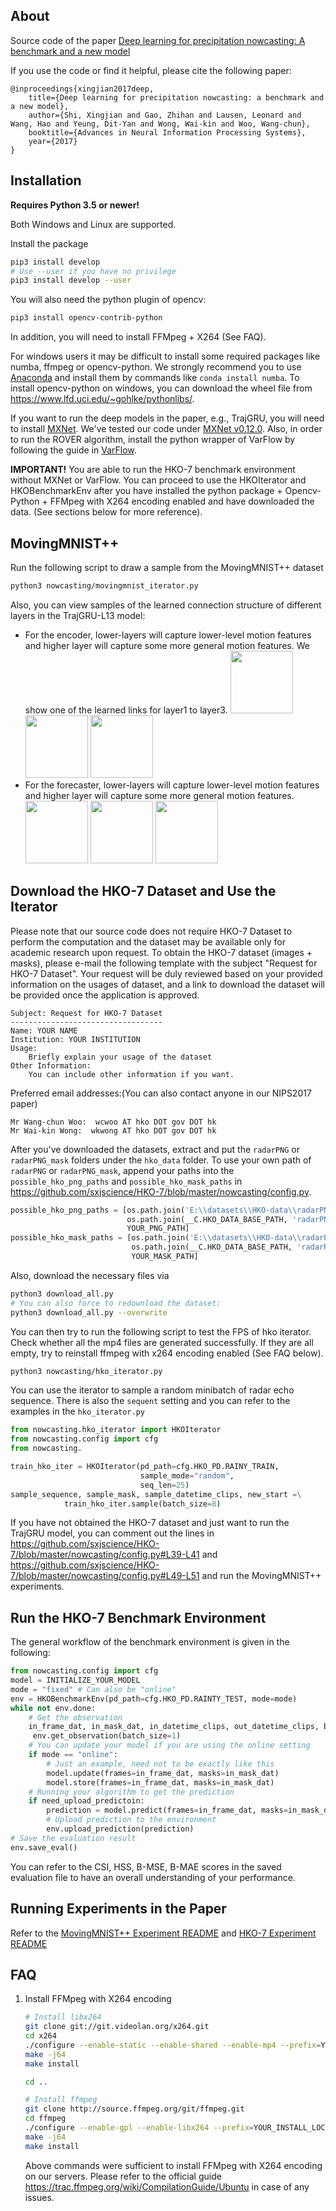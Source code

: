 About
-----

Source code of the paper [Deep learning for precipitation nowcasting: A benchmark and a new model](http://papers.nips.cc/paper/7145-deep-learning-for-precipitation-nowcasting-a-benchmark-and-a-new-model)

If you use the code or find it helpful, please cite the following paper:
```
@inproceedings{xingjian2017deep,
    title={Deep learning for precipitation nowcasting: a benchmark and a new model},
    author={Shi, Xingjian and Gao, Zhihan and Lausen, Leonard and Wang, Hao and Yeung, Dit-Yan and Wong, Wai-kin and Woo, Wang-chun},
    booktitle={Advances in Neural Information Processing Systems},
    year={2017}
}
```

Installation
------------

**Requires Python 3.5 or newer!**

Both Windows and Linux are supported.

Install the package
```bash
pip3 install develop
# Use --user if you have no privilege
pip3 install develop --user
```

You will also need the python plugin of opencv:
```bash
pip3 install opencv-contrib-python
```

In addition, you will need to install FFMpeg + X264 (See FAQ).

For windows users it may be difficult to install some required packages like
numba, ffmpeg or opencv-python. We strongly recommend you to use
[Anaconda](https://www.anaconda.com/download/) and install them by commands like
`conda install numba`. To install opencv-python on windows, you can download the
wheel file from https://www.lfd.uci.edu/~gohlke/pythonlibs/.

If you want to run the deep models in the paper, e.g., TrajGRU, you will need to install [MXNet](https://github.com/apache/incubator-mxnet). We've tested our code under [MXNet v0.12.0](https://github.com/apache/incubator-mxnet/releases/tag/0.12.0).
Also, in order to run the ROVER algorithm, install the python wrapper of VarFlow by following the guide in [VarFlow](https://github.com/sxjscience/HKO-7/tree/master/VarFlow).

**IMPORTANT!** You are able to run the HKO-7 benchmark environment without MXNet or VarFlow. You can proceed to use the HKOIterator and HKOBenchmarkEnv after you have installed the python package + Opencv-Python + FFMpeg with X264 encoding enabled and have downloaded the data. (See sections below for more reference).

MovingMNIST++
-------------
Run the following script to draw a sample from the MovingMNIST++ dataset
```bash
python3 nowcasting/movingmnist_iterator.py
```

Also, you can view samples of the learned connection structure of different layers in the TrajGRU-L13 model:

- For the encoder, lower-layers will capture lower-level motion features and higher layer will capture some more general motion features. We show one of the learned links for layer1 to layer3.
    <img src="https://raw.githubusercontent.com/sxjscience/HKO-7/master/mnist_data/ebrnn1_link_sample.gif" width="100"/>
    <img src="https://raw.githubusercontent.com/sxjscience/HKO-7/master/mnist_data/ebrnn2_link_sample.gif" width="100"/>
    <img src="https://raw.githubusercontent.com/sxjscience/HKO-7/master/mnist_data/ebrnn3_link_sample.gif" width="100"/>
- For the forecaster, lower-layers will capture lower-level motion features and higher layer will capture some more general motion features. 
    <img src="https://raw.githubusercontent.com/sxjscience/HKO-7/master/mnist_data/fbrnn3_link_sample.gif" width="100"/>
    <img src="https://raw.githubusercontent.com/sxjscience/HKO-7/master/mnist_data/fbrnn2_link_sample.gif" width="100"/>
    <img src="https://raw.githubusercontent.com/sxjscience/HKO-7/master/mnist_data/fbrnn1_link_sample.gif" width="100"/>
   

Download the HKO-7 Dataset and Use the Iterator
-----------------------------------------------
Please note that our source code does not require HKO-7 Dataset to perform the computation and the dataset may be available only for academic research upon request. To obtain the HKO-7 dataset (images + masks), please e-mail the following template with the subject "Request for HKO-7 Dataset".   Your request will be duly reviewed based on your provided information on the usages of dataset, and a link to download the dataset will be provided once the application is approved.

```
Subject: Request for HKO-7 Dataset
----------------------------------
Name: YOUR NAME
Institution: YOUR INSTITUTION
Usage:
    Briefly explain your usage of the dataset
Other Information:
    You can include other information if you want.
```

Preferred email addresses:(You can also contact anyone in our NIPS2017 paper)
```
Mr Wang-chun Woo:  wcwoo AT hko DOT gov DOT hk
Mr Wai-kin Wong:  wkwong AT hko DOT gov DOT hk
```

After you've downloaded the datasets, extract and put the `radarPNG` or `radarPNG_mask` folders under the `hko_data` folder. To use your own path of `radarPNG` or `radarPNG_mask`, append your paths into the `possible_hko_png_paths` and `possible_hko_mask_paths` in https://github.com/sxjscience/HKO-7/blob/master/nowcasting/config.py.
```python
possible_hko_png_paths = [os.path.join('E:\\datasets\\HKO-data\\radarPNG\\radarPNG'),
                          os.path.join(__C.HKO_DATA_BASE_PATH, 'radarPNG'),
                          YOUR_PNG_PATH]
possible_hko_mask_paths = [os.path.join('E:\\datasets\\HKO-data\\radarPNG\\radarPNG_mask'),
                           os.path.join(__C.HKO_DATA_BASE_PATH, 'radarPNG_mask'),
                           YOUR_MASK_PATH]
```

Also, download the necessary files via
```bash
python3 download_all.py
# You can also force to redownload the dataset:
python3 download_all.py --overwrite
```

You can then try to run the following script to test the FPS of hko iterator. Check whether all the mp4 files are generated successfully. If they are all empty, try to reinstall ffmpeg with x264 encoding enabled (See FAQ below).
```bash
python3 nowcasting/hko_iterator.py
```

You can use the iterator to sample a random minibatch of radar echo sequence. There is also the `sequent` setting and you can refer to the examples in the `hko_iterator.py`
```python
from nowcasting.hko_iterator import HKOIterator
from nowcasting.config import cfg
from nowcasting.

train_hko_iter = HKOIterator(pd_path=cfg.HKO_PD.RAINY_TRAIN,
                             sample_mode="random",
                             seq_len=25)
sample_sequence, sample_mask, sample_datetime_clips, new_start =\
            train_hko_iter.sample(batch_size=8)
```

If you have not obtained the HKO-7 dataset and just want to run the TrajGRU model, you can comment out the lines in https://github.com/sxjscience/HKO-7/blob/master/nowcasting/config.py#L39-L41 and https://github.com/sxjscience/HKO-7/blob/master/nowcasting/config.py#L49-L51 and run the MovingMNIST++ experiments.

Run the HKO-7 Benchmark Environment
-----------------------------------
The general workflow of the benchmark environment is given in the following:
```python
from nowcasting.config import cfg
model = INITIALIZE_YOUR_MODEL
mode = "fixed" # Can also be "online"
env = HKOBenchmarkEnv(pd_path=cfg.HKO_PD.RAINTY_TEST, mode=mode)
while not env.done:
    # Get the observation
    in_frame_dat, in_mask_dat, in_datetime_clips, out_datetime_clips, begin_new_episode, need_upload_prediction =\
     env.get_observation(batch_size=1)
    # You can update your model if you are using the online setting
    if mode == "online":
        # Just an example, need not to be exactly like this
        model.update(frames=in_frame_dat, masks=in_mask_dat)
        model.store(frames=in_frame_dat, masks=in_mask_dat)
    # Running your algorithm to get the prediction
    if need_upload_predictoin:
        prediction = model.predict(frames=in_frame_dat, masks=in_mask_dat)
        # Upload prediction to the environment
        env.upload_prediction(prediction)
# Save the evaluation result
env.save_eval()
```

You can refer to the CSI, HSS, B-MSE, B-MAE scores in the saved evaluation file to have an overall understanding of your performance.

Running Experiments in the Paper
--------------------------------
Refer to the [MovingMNIST++ Experiment README](https://github.com/sxjscience/HKO-7/tree/master/experiments/movingmnist) and [HKO-7 Experiment README](https://github.com/sxjscience/HKO-7/tree/master/experiments/hko)

FAQ
---
1. Install FFMpeg with X264 encoding

    ```bash
    # Install libx264
    git clone git://git.videolan.org/x264.git
    cd x264
    ./configure --enable-static --enable-shared --enable-mp4 --prefix=YOUR_INSTALL_LOCATION --extra-ldflags="-lswresample -lm -lz -llzma"
    make -j64
    make install

    cd ..

    # Install ffmpeg
    git clone http://source.ffmpeg.org/git/ffmpeg.git
    cd ffmpeg
    ./configure --enable-gpl --enable-libx264 --prefix=YOUR_INSTALL_LOCATION
    make -j64
    make install
    ```

    Above commands were sufficient to install FFMpeg with X264 encoding on our
    servers. Please refer to the official guide
    https://trac.ffmpeg.org/wiki/CompilationGuide/Ubuntu in case of any issues.
